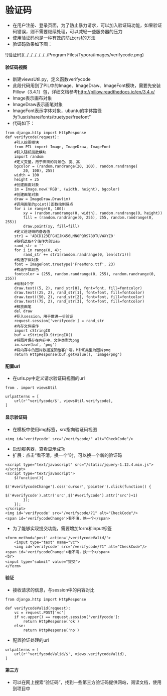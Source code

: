 # 验证码

- 在用户注册、登录页面，为了防止暴力请求，可以加入验证码功能，如果验证码错误，则不需要继续处理，可以减轻一些服务器的压力
- 使用验证码也是一种有效的防止crsf的方法
- 验证码效果如下图：

![验证码](../../../../../../Program Files/Typora/images/verifycode.png)

#### 验证码视图

- 新建viewsUtil.py，定义函数verifycode
- 此段代码用到了PIL中的Image、ImageDraw、ImageFont模块，需要先安装Pillow（3.4.1）包，详细文档参考<http://pillow.readthedocs.io/en/3.4.x/>
- Image表示画布对象
- ImageDraw表示画笔对象
- ImageFont表示字体对象，ubuntu的字体路径为“/usr/share/fonts/truetype/freefont”
- 代码如下：

```
from django.http import HttpResponse
def verifycode(request):
    #引入绘图模块
    from PIL import Image, ImageDraw, ImageFont
    #引入随机函数模块
    import random
    #定义变量，用于画面的背景色、宽、高
    bgcolor = (random.randrange(20, 100), random.randrange(
        20, 100), 255)
    width = 100
    height = 25
    #创建画面对象
    im = Image.new('RGB', (width, height), bgcolor)
    #创建画笔对象
    draw = ImageDraw.Draw(im)
    #调用画笔的point()函数绘制噪点
    for i in range(0, 100):
        xy = (random.randrange(0, width), random.randrange(0, height))
        fill = (random.randrange(0, 255), 255, random.randrange(0, 255))
        draw.point(xy, fill=fill)
    #定义验证码的备选值
    str1 = 'ABCD123EFGHIJK456LMNOPQRS789TUVWXYZ0'
    #随机选取4个值作为验证码
    rand_str = ''
    for i in range(0, 4):
        rand_str += str1[random.randrange(0, len(str1))]
    #构造字体对象
    font = ImageFont.truetype('FreeMono.ttf', 23)
    #构造字体颜色
    fontcolor = (255, random.randrange(0, 255), random.randrange(0, 255))
    #绘制4个字
    draw.text((5, 2), rand_str[0], font=font, fill=fontcolor)
    draw.text((25, 2), rand_str[1], font=font, fill=fontcolor)
    draw.text((50, 2), rand_str[2], font=font, fill=fontcolor)
    draw.text((75, 2), rand_str[3], font=font, fill=fontcolor)
    #释放画笔
    del draw
    #存入session，用于做进一步验证
    request.session['verifycode'] = rand_str
    #内存文件操作
    import cStringIO
    buf = cStringIO.StringIO()
    #将图片保存在内存中，文件类型为png
    im.save(buf, 'png')
    #将内存中的图片数据返回给客户端，MIME类型为图片png
    return HttpResponse(buf.getvalue(), 'image/png')
```

#### 配置url

- 在urls.py中定义请求验证码视图的url

```
from . import viewsUtil

urlpatterns = [
    url(r'^verifycode/$', viewsUtil.verifycode),
]
```

#### 显示验证码

- 在模板中使用img标签，src指向验证码视图

```
<img id='verifycode' src="/verifycode/" alt="CheckCode"/>
```

- 启动服务器，查看显示成功
- 扩展：点击“看不清，换一个”时，可以换一个新的验证码

```
<script type="text/javascript" src="/static/jquery-1.12.4.min.js"></script>
<script type="text/javascript">
    $(function(){
        $('#verifycodeChange').css('cursor','pointer').click(function() {
            $('#verifycode').attr('src',$('#verifycode').attr('src')+1)
        });
    });
</script>
<img id='verifycode' src="/verifycode/?1" alt="CheckCode"/>
<span id='verifycodeChange'>看不清，换一个</span>
```

- 为了能够实现提交功能，需要增加form和input标签

```
<form method='post' action='/verifycodeValid/'>
    <input type="text" name="vc">
    <img id='verifycode' src="/verifycode/?1" alt="CheckCode"/>
<span id='verifycodeChange'>看不清，换一个</span>
<br>
<input type="submit" value="提交">
</form>
```

#### 验证

- 接收请求的信息，与session中的内容对比

```
from django.http import HttpResponse

def verifycodeValid(request):
    vc = request.POST['vc']
    if vc.upper() == request.session['verifycode']:
        return HttpResponse('ok')
    else:
        return HttpResponse('no')
```

- 配置验证处理的url

```
urlpatterns = [
    url(r'^verifycodeValid/$', views.verifycodeValid),
]
```

#### 第三方

- 可以在网上搜索“验证码”，找到一些第三方验证码提供网站，阅读文档，使用到项目中